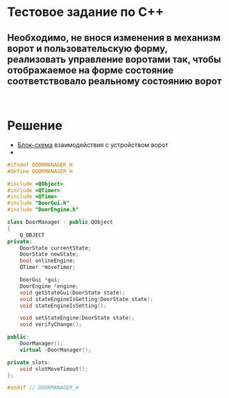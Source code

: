 # Тестовое задание по С++

## Необходимо, не внося изменения в механизм ворот и пользовательскую форму, реализовать управление воротами так, чтобы отображаемое на форме состояние соответствовало реальному состоянию ворот

<br/>

# Решение

-   [Блок-схема](Diagram.png) взаимодействия с устройством ворот
-

```cpp
#ifndef DOORMANAGER_H
#define DOORMANAGER_H

#include <QObject>
#include <QTimer>
#include <QTime>
#include "DoorGui.h"
#include "DoorEngine.h"

class DoorManager : public QObject
{
    Q_OBJECT
private:
    DoorState currentState;
    DoorState newState;
    bool onlineEngine;
    QTimer *moveTimer;

    DoorGui *gui;
    DoorEngine *engine;
    void getStateGui(DoorState state);
    void stateEngineIsGetting(DoorState state);
    void stateEngineIsSetting();

    void setStateEngine(DoorState state);
    void verifyChange();

public:
    DoorManager();
    virtual ~DoorManager();

private slots:
    void slotMoveTimout();
};

#endif // DOORMANAGER_H
```
